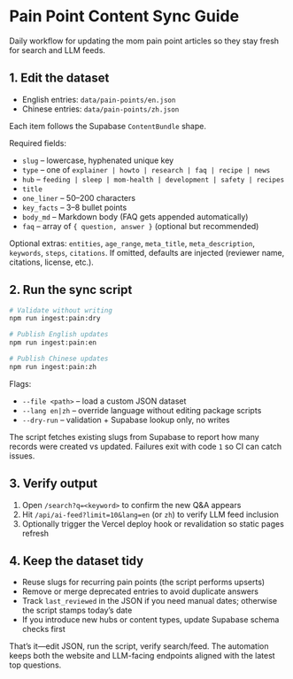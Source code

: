 # Pain Point Content Sync Guide

Daily workflow for updating the mom pain point articles so they stay fresh for search and LLM feeds.

## 1. Edit the dataset

- English entries: `data/pain-points/en.json`
- Chinese entries: `data/pain-points/zh.json`

Each item follows the Supabase `ContentBundle` shape.

Required fields:
- `slug` – lowercase, hyphenated unique key
- `type` – one of `explainer | howto | research | faq | recipe | news`
- `hub` – `feeding | sleep | mom-health | development | safety | recipes`
- `title`
- `one_liner` – 50–200 characters
- `key_facts` – 3–8 bullet points
- `body_md` – Markdown body (FAQ gets appended automatically)
- `faq` – array of `{ question, answer }` (optional but recommended)

Optional extras: `entities`, `age_range`, `meta_title`, `meta_description`, `keywords`, `steps`, `citations`. If omitted, defaults are injected (reviewer name, citations, license, etc.).

## 2. Run the sync script

```bash
# Validate without writing
npm run ingest:pain:dry

# Publish English updates
npm run ingest:pain:en

# Publish Chinese updates
npm run ingest:pain:zh
```

Flags:
- `--file <path>` – load a custom JSON dataset
- `--lang en|zh` – override language without editing package scripts
- `--dry-run` – validation + Supabase lookup only, no writes

The script fetches existing slugs from Supabase to report how many records were created vs updated. Failures exit with code `1` so CI can catch issues.

## 3. Verify output

1. Open `/search?q=<keyword>` to confirm the new Q&A appears
2. Hit `/api/ai-feed?limit=10&lang=en` (or `zh`) to verify LLM feed inclusion
3. Optionally trigger the Vercel deploy hook or revalidation so static pages refresh

## 4. Keep the dataset tidy

- Reuse slugs for recurring pain points (the script performs upserts)
- Remove or merge deprecated entries to avoid duplicate answers
- Track `last_reviewed` in the JSON if you need manual dates; otherwise the script stamps today’s date
- If you introduce new hubs or content types, update Supabase schema checks first

That’s it—edit JSON, run the script, verify search/feed. The automation keeps both the website and LLM-facing endpoints aligned with the latest top questions.

